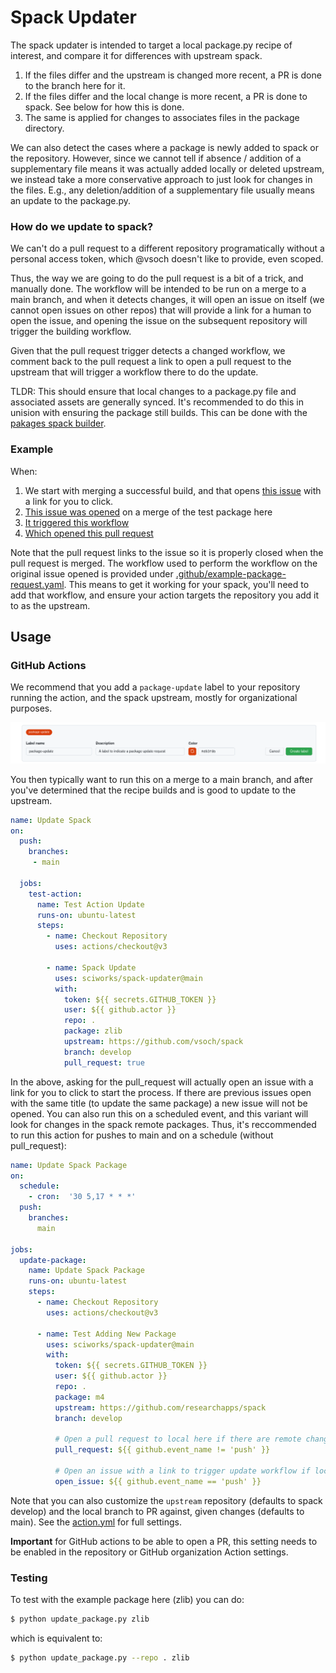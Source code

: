 # Spack Updater

The spack updater is intended to target a local package.py recipe of interest,
and compare it for differences with upstream spack.

1. If the files differ and the upstream is changed more recent, a PR is done to the branch here for it.
2. If the files differ and the local change is more recent, a PR is done to spack. See below for how this is done.
3. The same is applied for changes to associates files in the package directory.

We can also detect the cases where a package is newly added to spack or the repository.
However, since we cannot tell if absence / addition of a supplementary file means
it was actually added locally or deleted upstream, we instead take a more conservative
approach to just look for changes in the files. E.g., any deletion/addition of a supplementary
file usually means an update to the package.py.

### How do we update to spack?

We can't do a pull request to a different repository programatically without a
personal access token, which @vsoch doesn't like to provide, even scoped.

Thus, the way we are going to do the pull request is a bit of a trick, and manually done.
The workflow will be intended to be run on a merge to a main branch, and when it detects
changes, it will open an issue on itself (we cannot open issues on other repos)
that will provide a link for a human to open the issue, and opening the issue
on the subsequent repository will trigger the building workflow.

Given that the pull request trigger detects a changed workflow, we comment
back to the pull request a link to open a pull request to the upstream that will
trigger a workflow there to do the update.

TLDR: This should ensure that local changes to a package.py file and associated assets
are generally synced. It's recommended to do this in unision with ensuring the package
still builds. This can be done with the [pakages spack builder](https://syspack.github.io/pakages/).

### Example

When:

 1. We start with merging a successful build, and that opens [this issue](https://github.com/sciworks/spack-updater/issues/19) with a link for you to click.
 2. [This issue was opened](https://github.com/researchapps/spack/issues/2) on a merge of the test package here
 3. [It triggered this workflow](https://github.com/researchapps/spack/runs/7708080894?check_suite_focus=true)
 4. [Which opened this pull request](https://github.com/researchapps/spack/pull/4)

Note that the pull request links to the issue so it is properly closed when the pull request is merged.
The workflow used to perform the workflow on the original issue opened is provided under [.github/example-package-request.yaml](.github/example-package-request.yaml). This means to get it working for your spack,
you'll need to add that workflow, and ensure your action targets the repository you add it to
as the upstream.

## Usage

### GitHub Actions

We recommend that you add a `package-update` label to your repository running the action,
and the spack upstream, mostly for organizational purposes.

![img/label.png](img/label.png)

You then typically want to run this on a merge to a main branch, and after you've determined
that the recipe builds and is good to update to the upstream.

```yaml
name: Update Spack
on:
  push:
    branches:
     - main

  jobs:
    test-action:
      name: Test Action Update
      runs-on: ubuntu-latest
      steps:
        - name: Checkout Repository
          uses: actions/checkout@v3

        - name: Spack Update
          uses: sciworks/spack-updater@main
          with:
            token: ${{ secrets.GITHUB_TOKEN }}
            user: ${{ github.actor }}
            repo: .
            package: zlib
            upstream: https://github.com/vsoch/spack
            branch: develop
            pull_request: true
```

In the above, asking for the pull_request will actually open an issue with
a link for you to click to start the process. If there are previous issues open
with the same title (to update the same package) a new issue will not be opened. 
You can also run this on a scheduled event, and this variant will look for 
changes in the spack remote packages. Thus, it's reccommended to run this action 
for pushes to main and on a schedule (without pull_request):


```yaml
name: Update Spack Package
on:
  schedule:
    - cron:  '30 5,17 * * *'
  push:
    branches:
      main

jobs:
  update-package:
    name: Update Spack Package
    runs-on: ubuntu-latest
    steps:
      - name: Checkout Repository
        uses: actions/checkout@v3

      - name: Test Adding New Package
        uses: sciworks/spack-updater@main
        with:
          token: ${{ secrets.GITHUB_TOKEN }}
          user: ${{ github.actor }}
          repo: .
          package: m4
          upstream: https://github.com/researchapps/spack
          branch: develop

          # Open a pull request to local here if there are remote changes
          pull_request: ${{ github.event_name != 'push' }} 

          # Open an issue with a link to trigger update workflow if local changes
          open_issue: ${{ github.event_name == 'push' }} 
```

Note that you can also customize the `upstream` repository (defaults to spack develop)
and the local branch to PR against, given changes (defaults to main). See the [action.yml](action.yml)
for full settings.

**Important** for GitHub actions to be able to open a PR, this setting needs
to be enabled in the repository or GitHub organization Action settings.

### Testing

To test with the example package here (zlib) you can do:

```bash
$ python update_package.py zlib
```

which is equivalent to:

```bash
$ python update_package.py --repo . zlib
```

